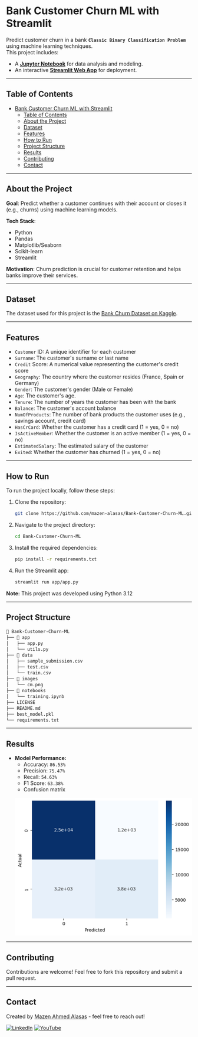 # Bank Customer Churn ML with Streamlit

Predict customer churn in a bank **`Classic Binary Classification Problem `** using machine learning techniques.  
This project includes:
- A **[Jupyter Notebook](https://github.com/mazen-alasas/Bank-Customer-Churn-ML/blob/main/notebooks/training.ipynb)** for data analysis and modeling.
- An interactive **[Streamlit Web App]()** for deployment.

---

## Table of Contents
- [Bank Customer Churn ML with Streamlit](#bank-customer-churn-ml-with-streamlit)
  - [Table of Contents](#table-of-contents)
  - [About the Project](#about-the-project)
  - [Dataset](#dataset)
  - [Features](#features)
  - [How to Run](#how-to-run)
  - [Project Structure](#project-structure)
  - [Results](#results)
  - [Contributing](#contributing)
  - [Contact](#contact)

---

## About the Project
**Goal**: Predict whether a customer continues with their account or closes it (e.g., churns) using machine learning models.  

**Tech Stack**:  
- Python  
- Pandas  
- Matplotlib/Seaborn  
- Scikit-learn  
- Streamlit  

**Motivation**: Churn prediction is crucial for customer retention and helps banks improve their services.

---

## Dataset
The dataset used for this project is the [Bank Churn Dataset on Kaggle](https://www.kaggle.com/competitions/playground-series-s4e1/overview).  

---

## Features
- `Customer` ID: A unique identifier for each customer
- `Surname`: The customer's surname or last name
- `Credit` Score: A numerical value representing the customer's credit score
- `Geography`: The country where the customer resides (France, Spain or Germany)
- `Gender`: The customer's gender (Male or Female)
- `Age`: The customer's age.
- `Tenure`: The number of years the customer has been with the bank
- `Balance`: The customer's account balance
- `NumOfProducts`: The number of bank products the customer uses (e.g., savings account, credit card)
- `HasCrCard`: Whether the customer has a credit card (1 = yes, 0 = no)
- `IsActiveMember`: Whether the customer is an active member (1 = yes, 0 = no)
- `EstimatedSalary`: The estimated salary of the customer
- `Exited`: Whether the customer has churned (1 = yes, 0 = no)

---

## How to Run
To run the project locally, follow these steps:

1. Clone the repository:
   ```bash
   git clone https://github.com/mazen-alasas/Bank-Customer-Churn-ML.git
   ```

2. Navigate to the project directory:
   ```bash
   cd Bank-Customer-Churn-ML
   ```

3. Install the required dependencies:
   ```bash
   pip install -r requirements.txt
   ```

4. Run the Streamlit app:
   ```bash
   streamlit run app/app.py
   ```

**Note:** This project was developed using Python 3.12

---

## Project Structure
```plaintext
📁 Bank-Customer-Churn-ML
├── 📂 app
│   ├── app.py
│   └── utils.py
├── 📂 data 
│   ├── sample_submission.csv
│   ├── test.csv
│   └── train.csv
├── 📂 images
│   └── cm.png
├── 📂 notebooks
│   └── training.ipynb
├── LICENSE
├── README.md
├── best_model.pkl
└── requirements.txt
```

---

## Results
- **Model Performance:**
  - Accuracy: `86.53%`
  - Precision: `75.47%`
  - Recall: `54.63%`
  - F1 Score: `63.38%`
  - Confusion matrix
   <p align = "center">
      <img src="images\cm.png">
   </p>
---

## Contributing
Contributions are welcome! Feel free to fork this repository and submit a pull request.  

---

## Contact
Created by [Mazen Ahmed Alasas](https://github.com/mazen-alasas) - feel free to reach out!
  
[![LinkedIn](https://img.shields.io/badge/LinkedIn-0077B5?style=for-the-badge&logo=linkedin&logoColor=white)](https://www.linkedin.com/in/mazen-ahmed-alasas-772831244/)
[![YouTube](https://img.shields.io/badge/YouTube-FF0000?style=for-the-badge&logo=youtube&logoColor=white)](https://www.youtube.com/@mazen_labs)

